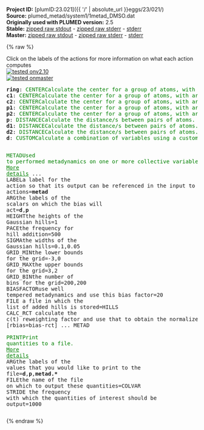 **Project ID:** [plumID:23.021]({{ '/' | absolute_url }}eggs/23/021/)  
**Source:** plumed_metad/system1/1metad_DMSO.dat  
**Originally used with PLUMED version:** 2.5  
**Stable:** [zipped raw stdout](1metad_DMSO.dat.plumed.stdout.txt.zip) - [zipped raw stderr](1metad_DMSO.dat.plumed.stderr.txt.zip) - [stderr](1metad_DMSO.dat.plumed.stderr)  
**Master:** [zipped raw stdout](1metad_DMSO.dat.plumed_master.stdout.txt.zip) - [zipped raw stderr](1metad_DMSO.dat.plumed_master.stderr.txt.zip) - [stderr](1metad_DMSO.dat.plumed_master.stderr)  

{% raw %}
<div class="plumedpreheader">
<div class="headerInfo" id="value_details_data/plumed_metad/system1/1metad_DMSO.dat"> Click on the labels of the actions for more information on what each action computes </div>
<div class="containerBadge">
<div class="headerBadge"><a href="1metad_DMSO.dat.plumed.stderr"><img src="https://img.shields.io/badge/v2.10-passing-green.svg" alt="tested onv2.10" /></a></div>
<div class="headerBadge"><a href="1metad_DMSO.dat.plumed_master.stderr"><img src="https://img.shields.io/badge/master-passing-green.svg" alt="tested onmaster" /></a></div>
</div>
</div>
<pre class="plumedlisting">
<b name="data/plumed_metad/system1/1metad_DMSO.datring" onclick='showPath("data/plumed_metad/system1/1metad_DMSO.dat","data/plumed_metad/system1/1metad_DMSO.datring","data/plumed_metad/system1/1metad_DMSO.datring","brown")'>ring</b>: <span class="plumedtooltip" style="color:green">CENTER<span class="right">Calculate the center for a group of atoms, with arbitrary weights. <a href="https://www.plumed.org/doc-master/user-doc/html/CENTER" style="color:green">More details</a><i></i></span></span> <span class="plumedtooltip">ATOMS<span class="right">the group of atoms that appear in the definition of this center<i></i></span></span>=159-190 <span style="color:blue" class="comment">#heavy atoms dell&#x27;anello</span>
<span style="display:none;" id="data/plumed_metad/system1/1metad_DMSO.datring">The CENTER action with label <b>ring</b> calculates the following quantities:<table  align="center" frame="void" width="95%" cellpadding="5%"><tr><td width="5%"><b> Quantity </b>  </td><td><b> Description </b> </td></tr><tr><td width="5%">ring.value</td><td>the position of the center of mass</td></tr></table></span><b name="data/plumed_metad/system1/1metad_DMSO.datc1" onclick='showPath("data/plumed_metad/system1/1metad_DMSO.dat","data/plumed_metad/system1/1metad_DMSO.datc1","data/plumed_metad/system1/1metad_DMSO.datc1","brown")'>c1</b>: <span class="plumedtooltip" style="color:green">CENTER<span class="right">Calculate the center for a group of atoms, with arbitrary weights. <a href="https://www.plumed.org/doc-master/user-doc/html/CENTER" style="color:green">More details</a><i></i></span></span> <span class="plumedtooltip">ATOMS<span class="right">the group of atoms that appear in the definition of this center<i></i></span></span>=79,82,83,84,85 <span style="color:blue" class="comment">#anello sx</span>
<span style="display:none;" id="data/plumed_metad/system1/1metad_DMSO.datc1">The CENTER action with label <b>c1</b> calculates the following quantities:<table  align="center" frame="void" width="95%" cellpadding="5%"><tr><td width="5%"><b> Quantity </b>  </td><td><b> Description </b> </td></tr><tr><td width="5%">c1.value</td><td>the position of the center of mass</td></tr></table></span><b name="data/plumed_metad/system1/1metad_DMSO.datc2" onclick='showPath("data/plumed_metad/system1/1metad_DMSO.dat","data/plumed_metad/system1/1metad_DMSO.datc2","data/plumed_metad/system1/1metad_DMSO.datc2","brown")'>c2</b>: <span class="plumedtooltip" style="color:green">CENTER<span class="right">Calculate the center for a group of atoms, with arbitrary weights. <a href="https://www.plumed.org/doc-master/user-doc/html/CENTER" style="color:green">More details</a><i></i></span></span> <span class="plumedtooltip">ATOMS<span class="right">the group of atoms that appear in the definition of this center<i></i></span></span>=38,39,37,12,13 <span style="color:blue" class="comment">#anello dx</span>
<span style="display:none;" id="data/plumed_metad/system1/1metad_DMSO.datc2">The CENTER action with label <b>c2</b> calculates the following quantities:<table  align="center" frame="void" width="95%" cellpadding="5%"><tr><td width="5%"><b> Quantity </b>  </td><td><b> Description </b> </td></tr><tr><td width="5%">c2.value</td><td>the position of the center of mass</td></tr></table></span><b name="data/plumed_metad/system1/1metad_DMSO.datp1" onclick='showPath("data/plumed_metad/system1/1metad_DMSO.dat","data/plumed_metad/system1/1metad_DMSO.datp1","data/plumed_metad/system1/1metad_DMSO.datp1","brown")'>p1</b>: <span class="plumedtooltip" style="color:green">CENTER<span class="right">Calculate the center for a group of atoms, with arbitrary weights. <a href="https://www.plumed.org/doc-master/user-doc/html/CENTER" style="color:green">More details</a><i></i></span></span> <span class="plumedtooltip">ATOMS<span class="right">the group of atoms that appear in the definition of this center<i></i></span></span>=178,179,183,184,185,186
<span style="display:none;" id="data/plumed_metad/system1/1metad_DMSO.datp1">The CENTER action with label <b>p1</b> calculates the following quantities:<table  align="center" frame="void" width="95%" cellpadding="5%"><tr><td width="5%"><b> Quantity </b>  </td><td><b> Description </b> </td></tr><tr><td width="5%">p1.value</td><td>the position of the center of mass</td></tr></table></span><b name="data/plumed_metad/system1/1metad_DMSO.datp2" onclick='showPath("data/plumed_metad/system1/1metad_DMSO.dat","data/plumed_metad/system1/1metad_DMSO.datp2","data/plumed_metad/system1/1metad_DMSO.datp2","brown")'>p2</b>: <span class="plumedtooltip" style="color:green">CENTER<span class="right">Calculate the center for a group of atoms, with arbitrary weights. <a href="https://www.plumed.org/doc-master/user-doc/html/CENTER" style="color:green">More details</a><i></i></span></span> <span class="plumedtooltip">ATOMS<span class="right">the group of atoms that appear in the definition of this center<i></i></span></span>=163,164,187,188,189,190
<span style="display:none;" id="data/plumed_metad/system1/1metad_DMSO.datp2">The CENTER action with label <b>p2</b> calculates the following quantities:<table  align="center" frame="void" width="95%" cellpadding="5%"><tr><td width="5%"><b> Quantity </b>  </td><td><b> Description </b> </td></tr><tr><td width="5%">p2.value</td><td>the position of the center of mass</td></tr></table></span><b name="data/plumed_metad/system1/1metad_DMSO.datp" onclick='showPath("data/plumed_metad/system1/1metad_DMSO.dat","data/plumed_metad/system1/1metad_DMSO.datp","data/plumed_metad/system1/1metad_DMSO.datp","brown")'>p</b>: <span class="plumedtooltip" style="color:green">DISTANCE<span class="right">Calculate the distance/s between pairs of atoms. <a href="https://www.plumed.org/doc-master/user-doc/html/DISTANCE" style="color:green">More details</a><i></i></span></span> <span class="plumedtooltip">ATOMS<span class="right">the pair of atom that we are calculating the distance between<i></i></span></span>=<b name="data/plumed_metad/system1/1metad_DMSO.datp1">p1</b>,<b name="data/plumed_metad/system1/1metad_DMSO.datp2">p2</b>
<span style="display:none;" id="data/plumed_metad/system1/1metad_DMSO.datp">The DISTANCE action with label <b>p</b> calculates the following quantities:<table  align="center" frame="void" width="95%" cellpadding="5%"><tr><td width="5%"><b> Quantity </b>  </td><td><b> Description </b> </td></tr><tr><td width="5%">p.value</td><td>the DISTANCE between this pair of atoms</td></tr></table></span><b name="data/plumed_metad/system1/1metad_DMSO.datd1" onclick='showPath("data/plumed_metad/system1/1metad_DMSO.dat","data/plumed_metad/system1/1metad_DMSO.datd1","data/plumed_metad/system1/1metad_DMSO.datd1","brown")'>d1</b>: <span class="plumedtooltip" style="color:green">DISTANCE<span class="right">Calculate the distance/s between pairs of atoms. <a href="https://www.plumed.org/doc-master/user-doc/html/DISTANCE" style="color:green">More details</a><i></i></span></span> <span class="plumedtooltip">ATOMS<span class="right">the pair of atom that we are calculating the distance between<i></i></span></span>=<b name="data/plumed_metad/system1/1metad_DMSO.datring">ring</b>,<b name="data/plumed_metad/system1/1metad_DMSO.datc1">c1</b>
<span style="display:none;" id="data/plumed_metad/system1/1metad_DMSO.datd1">The DISTANCE action with label <b>d1</b> calculates the following quantities:<table  align="center" frame="void" width="95%" cellpadding="5%"><tr><td width="5%"><b> Quantity </b>  </td><td><b> Description </b> </td></tr><tr><td width="5%">d1.value</td><td>the DISTANCE between this pair of atoms</td></tr></table></span><b name="data/plumed_metad/system1/1metad_DMSO.datd2" onclick='showPath("data/plumed_metad/system1/1metad_DMSO.dat","data/plumed_metad/system1/1metad_DMSO.datd2","data/plumed_metad/system1/1metad_DMSO.datd2","brown")'>d2</b>: <span class="plumedtooltip" style="color:green">DISTANCE<span class="right">Calculate the distance/s between pairs of atoms. <a href="https://www.plumed.org/doc-master/user-doc/html/DISTANCE" style="color:green">More details</a><i></i></span></span> <span class="plumedtooltip">ATOMS<span class="right">the pair of atom that we are calculating the distance between<i></i></span></span>=<b name="data/plumed_metad/system1/1metad_DMSO.datring">ring</b>,<b name="data/plumed_metad/system1/1metad_DMSO.datc2">c2</b>
<span style="display:none;" id="data/plumed_metad/system1/1metad_DMSO.datd2">The DISTANCE action with label <b>d2</b> calculates the following quantities:<table  align="center" frame="void" width="95%" cellpadding="5%"><tr><td width="5%"><b> Quantity </b>  </td><td><b> Description </b> </td></tr><tr><td width="5%">d2.value</td><td>the DISTANCE between this pair of atoms</td></tr></table></span><b name="data/plumed_metad/system1/1metad_DMSO.datd" onclick='showPath("data/plumed_metad/system1/1metad_DMSO.dat","data/plumed_metad/system1/1metad_DMSO.datd","data/plumed_metad/system1/1metad_DMSO.datd","brown")'>d</b>: <span class="plumedtooltip" style="color:green">CUSTOM<span class="right">Calculate a combination of variables using a custom expression. <a href="https://www.plumed.org/doc-master/user-doc/html/CUSTOM" style="color:green">More details</a><i></i></span></span> <span class="plumedtooltip">ARG<span class="right">the values input to this function<i></i></span></span>=<b name="data/plumed_metad/system1/1metad_DMSO.datd1">d1</b>,<b name="data/plumed_metad/system1/1metad_DMSO.datd2">d2</b> <span class="plumedtooltip">FUNC<span class="right">the function you wish to evaluate<i></i></span></span>=y-x <span class="plumedtooltip">PERIODIC<span class="right">if the output of your function is periodic then you should specify the periodicity of the function<i></i></span></span>=NO

<span style="display:none;" id="data/plumed_metad/system1/1metad_DMSO.datd">The CUSTOM action with label <b>d</b> calculates the following quantities:<table  align="center" frame="void" width="95%" cellpadding="5%"><tr><td width="5%"><b> Quantity </b>  </td><td><b> Description </b> </td></tr><tr><td width="5%">d.value</td><td>an arbitrary function</td></tr></table></span><span class="plumedtooltip" style="color:green">METAD<span class="right">Used to performed metadynamics on one or more collective variables. <a href="https://www.plumed.org/doc-master/user-doc/html/METAD" style="color:green">More details</a><i></i></span></span> ...
 <span class="plumedtooltip">LABEL<span class="right">a label for the action so that its output can be referenced in the input to other actions<i></i></span></span>=<b name="data/plumed_metad/system1/1metad_DMSO.datmetad" onclick='showPath("data/plumed_metad/system1/1metad_DMSO.dat","data/plumed_metad/system1/1metad_DMSO.datmetad","data/plumed_metad/system1/1metad_DMSO.datmetad","brown")'>metad</b>
 <span class="plumedtooltip">ARG<span class="right">the labels of the scalars on which the bias will act<i></i></span></span>=<b name="data/plumed_metad/system1/1metad_DMSO.datd">d</b>,<b name="data/plumed_metad/system1/1metad_DMSO.datp">p</b>
 <span class="plumedtooltip">HEIGHT<span class="right">the heights of the Gaussian hills<i></i></span></span>=1
 <span class="plumedtooltip">PACE<span class="right">the frequency for hill addition<i></i></span></span>=500
 <span class="plumedtooltip">SIGMA<span class="right">the widths of the Gaussian hills<i></i></span></span>=0.1,0.05
 <span class="plumedtooltip">GRID_MIN<span class="right">the lower bounds for the grid<i></i></span></span>=-3,0
 <span class="plumedtooltip">GRID_MAX<span class="right">the upper bounds for the grid<i></i></span></span>=3,2
 <span class="plumedtooltip">GRID_BIN<span class="right">the number of bins for the grid<i></i></span></span>=200,200
 <span class="plumedtooltip">BIASFACTOR<span class="right">use well tempered metadynamics and use this bias factor<i></i></span></span>=20
 <span class="plumedtooltip">FILE<span class="right"> a file in which the list of added hills is stored<i></i></span></span>=HILLS
 <span class="plumedtooltip">CALC_RCT<span class="right"> calculate the c(t) reweighting factor and use that to obtain the normalized bias [rbias=bias-rct]<i></i></span></span>
... METAD
<br/><span style="display:none;" id="data/plumed_metad/system1/1metad_DMSO.datmetad">The METAD action with label <b>metad</b> calculates the following quantities:<table  align="center" frame="void" width="95%" cellpadding="5%"><tr><td width="5%"><b> Quantity </b>  </td><td><b> Description </b> </td></tr><tr><td width="5%">metad.bias</td><td>the instantaneous value of the bias potential</td></tr><tr><td width="5%">metad.rbias</td><td>the instantaneous value of the bias normalized using the c(t) reweighting factor [rbias=bias-rct]</td></tr><tr><td width="5%">metad.rct</td><td>the reweighting factor c(t)</td></tr></table></span><span class="plumedtooltip" style="color:green">PRINT<span class="right">Print quantities to a file. <a href="https://www.plumed.org/doc-master/user-doc/html/PRINT" style="color:green">More details</a><i></i></span></span> <span class="plumedtooltip">ARG<span class="right">the labels of the values that you would like to print to the file<i></i></span></span>=<b name="data/plumed_metad/system1/1metad_DMSO.datd">d</b>,<b name="data/plumed_metad/system1/1metad_DMSO.datp">p</b>,<b name="data/plumed_metad/system1/1metad_DMSO.datmetad">metad.*</b> <span class="plumedtooltip">FILE<span class="right">the name of the file on which to output these quantities<i></i></span></span>=COLVAR <span class="plumedtooltip">STRIDE<span class="right"> the frequency with which the quantities of interest should be output<i></i></span></span>=1000
</pre>
{% endraw %}
